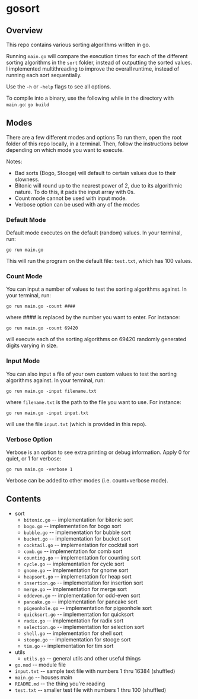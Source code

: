 # gosort

## Overview

This repo contains various sorting algorithms written in go.

Running `main.go` will compare the execution times for each of the different sorting algorithms in the `sort` folder, instead of outputting the sorted values.
I implemented multithreading to improve the overall runtime, instead of running each sort sequentially.

Use the `-h` or `-help` flags to see all options.

To compile into a binary, use the following while in the directory with `main.go`:
`go build`


## Modes
There are a few different modes and options 
To run them, open the root folder of this repo locally, in a terminal.
Then, follow the instructions below depending on which mode you want to execute.

Notes:
- Bad sorts (Bogo, Stooge) will default to certain values due to their slowness. 
- Bitonic will round up to the nearest power of 2, due to its algorithmic nature. To do this, it pads the input array with 0s.
- Count mode cannot be used with input mode.
- Verbose option can be used with any of the modes

### Default Mode

Default mode executes on the default (random) values.
In your terminal, run:

`go run main.go`

This will run the program on the default file: `test.txt`, which has 100 values.

### Count Mode

You can input a number of values to test the sorting algorithms against.
In your terminal, run: 

`go run main.go -count ####`

where #### is replaced by the number you want to enter. For instance:

`go run main.go -count 69420`

will execute each of the sorting algorithms on 69420 randomly generated digits varying in size. 

### Input Mode

You can also input a file of your own custom values to test the sorting algorithms against.
In your terminal, run:

`go run main.go -input filename.txt`

where `filename.txt` is the path to the file you want to use. For instance:

`go run main.go -input input.txt`

will use the file `input.txt` (which is provided in this repo).

### Verbose Option

Verbose is an option to see extra printing or debug information.
Apply 0 for quiet, or 1 for verbose:

`go run main.go -verbose 1`

Verbose can be added to other modes (i.e. count+verbose mode).

## Contents

 - sort
    - `bitonic.go` -- implementation for bitonic sort
    - `bogo.go` -- implementation for bogo sort
    - `bubble.go` -- implementation for bubble sort
    - `bucket.go` -- implementation for bucket sort
    - `cocktail.go` -- implementation for cocktail sort
    - `comb.go` -- implementation for comb sort
    - `counting.go` -- implementation for counting sort
    - `cycle.go` -- implementation for cycle sort
    - `gnome.go` -- implementation for gnome sort
    - `heapsort.go` -- implementation for heap sort
    - `insertion.go` -- implementation for insertion sort
    - `merge.go` -- implementation for merge sort
    - `oddeven.go` -- implementation for odd-even sort
    - `pancake.go` -- implementation for pancake sort
    - `pigeonhole.go` -- implementation for pigeonhole sort
    - `quicksort.go` -- implementation for quicksort
    - `radix.go` -- implementation for radix sort
    - `selection.go` -- implementation for selection sort
    - `shell.go` -- implementation for shell sort
    - `stooge.go` -- implementation for stooge sort
    - `tim.go` -- implementation for tim sort
 - utils
    - `utils.go` -- general utils and other useful things
 - `go.mod` -- module file
 - `input.txt` -- sample text file with numbers 1 thru 16384 (shuffled)
 - `main.go` -- houses main
 - `README.md` -- the thing you're reading
 - `test.txt` -- smaller test file with numbers 1 thru 100 (shuffled)


